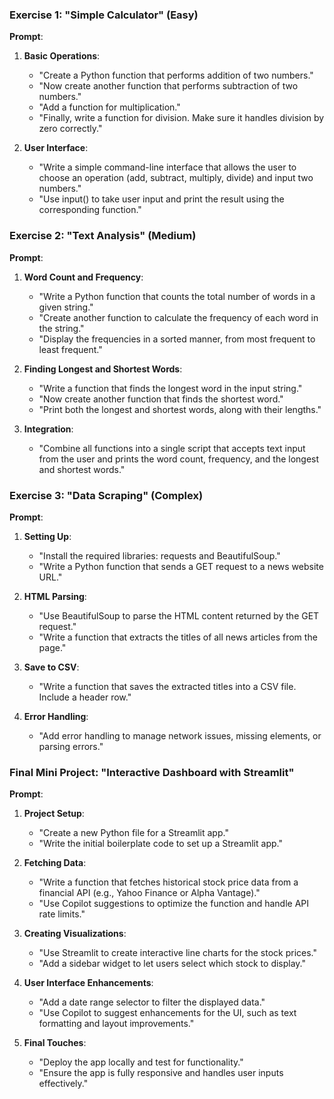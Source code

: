 ### **Exercise 1: "Simple Calculator" (Easy)**
**Prompt**:
1. **Basic Operations**:
   - "Create a Python function that performs addition of two numbers."
   - "Now create another function that performs subtraction of two numbers."
   - "Add a function for multiplication."
   - "Finally, write a function for division. Make sure it handles division by zero correctly."

2. **User Interface**:
   - "Write a simple command-line interface that allows the user to choose an operation (add, subtract, multiply, divide) and input two numbers."
   - "Use input() to take user input and print the result using the corresponding function."

### **Exercise 2: "Text Analysis" (Medium)**
**Prompt**:
1. **Word Count and Frequency**:
   - "Write a Python function that counts the total number of words in a given string."
   - "Create another function to calculate the frequency of each word in the string."
   - "Display the frequencies in a sorted manner, from most frequent to least frequent."

2. **Finding Longest and Shortest Words**:
   - "Write a function that finds the longest word in the input string."
   - "Now create another function that finds the shortest word."
   - "Print both the longest and shortest words, along with their lengths."

3. **Integration**:
   - "Combine all functions into a single script that accepts text input from the user and prints the word count, frequency, and the longest and shortest words."

### **Exercise 3: "Data Scraping" (Complex)**
**Prompt**:
1. **Setting Up**:
   - "Install the required libraries: requests and BeautifulSoup."
   - "Write a Python function that sends a GET request to a news website URL."

2. **HTML Parsing**:
   - "Use BeautifulSoup to parse the HTML content returned by the GET request."
   - "Write a function that extracts the titles of all news articles from the page."

3. **Save to CSV**:
   - "Write a function that saves the extracted titles into a CSV file. Include a header row."

4. **Error Handling**:
   - "Add error handling to manage network issues, missing elements, or parsing errors."

### **Final Mini Project: "Interactive Dashboard with Streamlit"**
**Prompt**:
1. **Project Setup**:
   - "Create a new Python file for a Streamlit app."
   - "Write the initial boilerplate code to set up a Streamlit app."

2. **Fetching Data**:
   - "Write a function that fetches historical stock price data from a financial API (e.g., Yahoo Finance or Alpha Vantage)."
   - "Use Copilot suggestions to optimize the function and handle API rate limits."

3. **Creating Visualizations**:
   - "Use Streamlit to create interactive line charts for the stock prices."
   - "Add a sidebar widget to let users select which stock to display."

4. **User Interface Enhancements**:
   - "Add a date range selector to filter the displayed data."
   - "Use Copilot to suggest enhancements for the UI, such as text formatting and layout improvements."

5. **Final Touches**:
   - "Deploy the app locally and test for functionality."
   - "Ensure the app is fully responsive and handles user inputs effectively."

